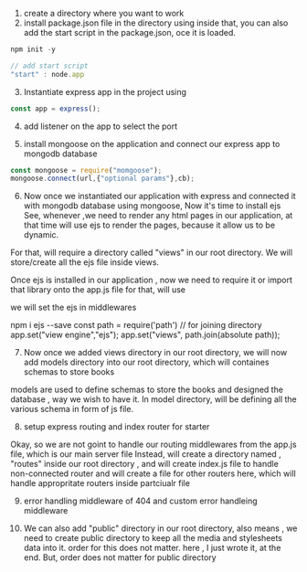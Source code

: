 <!-- Application preparation -->

1. create a directory where you want to work
2. install package.json file in the directory 
using 
inside that, you can also add the start script in the package.json, oce it is loaded. 
```js
npm init -y

// add start script
"start" : node.app
```

3. Instantiate express app in the project
using 
```js
const app = express();
```
4. add listener on the app to select the port

5. install mongoose on the application  and connect our express app to mongodb database
```js
const mongoose = require("momgoose");
mongoose.connect(url,{"optional params"},cb);
```

6. Now once we instantiated our application with express and connected it with mongodb database using mongoose,
Now it's time to install ejs
See, whenever ,we need to render any html pages in our application, at that time will use ejs to render the  pages, because it allow us to be dynamic.

For that, will require a directory called "views" in our root directory. We will store/create all the ejs file inside views.

Once ejs is installed in our application , now we need to require it or import that library onto the app.js file for that,
will use

we will set the ejs in middlewares


npm i ejs --save
const path = require('path') // for joining directory    
app.set("view engine","ejs");
app.set("views", path.join(absolute path));

7. Now once we added views directory in our root directory, we will now add models directory into our root directory, which will containes schemas to store books

models are used to define schemas to store the books and designed the database , way we wish to have it.
In model directory, will be defining all the various schema in form of js file. 

8. setup express routing and index router for starter

Okay, so we are not goint to handle our routing middlewares from the app.js file, which is our main server file
Instead, will create a directory named , "routes" inside our root directory , and will create index.js file to handle non-connected router and will create a file for other routers here, which will handle appropritate routers inside partciualr file

9. error handling middleware of 404 and custom error handleing middleware

10. We can also add "public" directory in our root directory, also means , we need to create public directory to keep all the media and stylesheets data into it. order for this does not matter. here , I just wrote it, at the end. But, order does not matter for public directory
 
<!-- Create book
    focusing on how to create a book
 -->